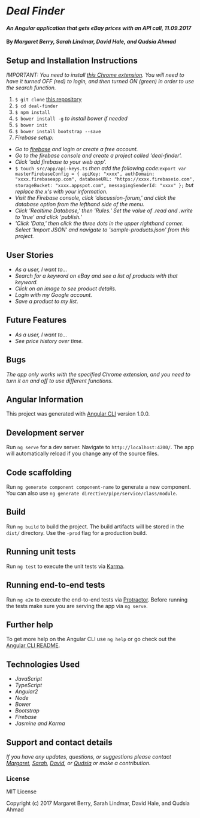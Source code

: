 # _Deal Finder_

#### _An Angular application that gets eBay prices with an API call, 11.09.2017_

#### By _Margaret Berry, Sarah Lindmar, David Hale, and Qudsia Ahmad_

## Setup and Installation Instructions
_IMPORTANT: You need to install [this Chrome extension](https://chrome.google.com/webstore/detail/allow-control-allow-origi/nlfbmbojpeacfghkpbjhddihlkkiljbi?hl=en). You will need to have it turned OFF (red) to login, and then turned ON (green) in order to use the search function._

1. `$ git clone` [this repository](https://github.com/phuzisham/deal-finder.git)
2. `$ cd deal-finder`
3. `$ npm install`
4. `$ bower install -g` _to install bower if needed_
5. `$ bower init`
6. `$ bower install bootstrap --save`
7. _Firebase setup:_
* _Go to [firebase](https://firebase.google.com/) and login or create a free account._
* _Go to the firebase console and create a project called 'deal-finder'._
* _Click 'add firebase to your web app'._
* `$ touch src/app/api-keys.ts` _then add the following code:_`export var masterFirebaseConfig = { apiKey: "xxxx", authDomain: "xxxx.firebaseapp.com", databaseURL: "https://xxxx.firebaseio.com", storageBucket: "xxxx.appspot.com", messagingSenderId: "xxxx" };` _but replace the x's with your information._
* _Visit the Firebase console, click 'discussion-forum,' and click the database option from the lefthand side of the menu._
* _Click 'Realtime Database,' then 'Rules.' Set the value of .read and .write to 'true' and click 'publish.'_
* _'Click 'Data,' then click the three dots in the upper righthand corner. Select 'Import JSON' and navigate to 'sample-products.json' from this project._

## User Stories
* _As a user, I want to..._
* _Search for a keyword on eBay and see a list of products with that keyword._
* _Click on an image to see product details._
* _Login with my Google account._
* _Save a product to my list._

## Future Features
* _As a user, I want to..._
* _See price history over time._

## Bugs
_The app only works with the specified Chrome extension, and you need to turn it on and off to use different functions._

## Angular Information
This project was generated with [Angular CLI](https://github.com/angular/angular-cli) version 1.0.0.

## Development server
Run `ng serve` for a dev server. Navigate to `http://localhost:4200/`. The app will automatically reload if you change any of the source files.

## Code scaffolding
Run `ng generate component component-name` to generate a new component. You can also use `ng generate directive/pipe/service/class/module`.

## Build
Run `ng build` to build the project. The build artifacts will be stored in the `dist/` directory. Use the `-prod` flag for a production build.

## Running unit tests
Run `ng test` to execute the unit tests via [Karma](https://karma-runner.github.io).

## Running end-to-end tests
Run `ng e2e` to execute the end-to-end tests via [Protractor](http://www.protractortest.org/).
Before running the tests make sure you are serving the app via `ng serve`.

## Further help
To get more help on the Angular CLI use `ng help` or go check out the [Angular CLI README](https://github.com/angular/angular-cli/blob/master/README.md).

## Technologies Used
* _JavaScript_
* _TypeScript_
* _Angular2_
* _Node_
* _Bower_
* _Bootstrap_
* _Firebase_
* _Jasmine and Karma_

## Support and contact details

_If you have any updates, questions, or suggestions please contact [Margaret], [Sarah], [David], or [Qudsia] or make a contribution._

[Margaret]: mailto:margaretshelaghmcgovern@gmail.com
[Sarah]: mailto:srhcrete@gmail.com
[David]: mailto:david.hale7@gmail.com
[Qudsia]: q4hmad@gmail.com

### License

MIT License

Copyright (c) 2017 Margaret Berry, Sarah Lindmar, David Hale, and Qudsia Ahmad
